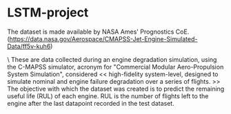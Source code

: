 # LSTM-project

The dataset is made available by NASA Ames' Prognostics CoE. (https://data.nasa.gov/Aerospace/CMAPSS-Jet-Engine-Simulated-Data/ff5v-kuh6)

\ These are data collected during an engine degradation simulation, using the C-MAPSS simulator, acronym for "Commercial Modular Aero-Propulsion System Simulation", considered << high-fidelity system-level, designed to simulate nominal and engine failure degradation over a series of flights. >> The objective with which the dataset was created is to predict the remaining useful life (RUL) of each engine. RUL is the number of flights left to the engine after the last datapoint recorded in the test dataset.
